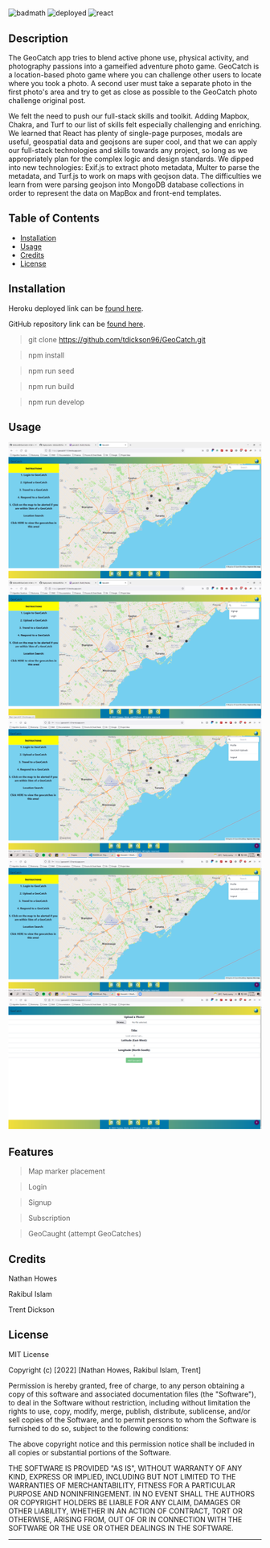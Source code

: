 # <GeoCatch>

![badmath](https://img.shields.io/github/languages/top/tdickson96/GeoCatch)
![deployed](https://img.shields.io/badge/Heroku-Deployed-blueviolet)
![react](https://img.shields.io/badge/-ReactJs-8d61fb?logo=react)

## Description

The GeoCatch app tries to blend active phone use, physical activity, and photography passions into a gameified adventure photo game. GeoCatch is a location-based photo game where you can challenge other users to locate where you took a photo. A second user must take a separate photo in the first photo's area and try to get as close as possible to the GeoCatch photo challenge original post.

We felt the need to push our full-stack skills and toolkit. Adding Mapbox, Chakra, and Turf to our list of skills felt especially challenging and enriching. We learned that React has plenty of single-page purposes, modals are useful, geospatial data and geojsons are super cool, and that we can apply our full-stack technologies and skills towards any project, so long as we appropriately plan for the complex logic and design standards. We dipped into new technologies: Exif.js to extract photo metadata, Multer to parse the metadata, and Turf.js to work on maps with geojson data. The difficulties we learn from were parsing geojson into MongoDB database collections in order to represent the data on MapBox and front-end templates.

## Table of Contents

- [Installation](#installation)
- [Usage](#usage)
- [Credits](#credits)
- [License](#license)

## Installation

Heroku deployed link can be [found here](https://geocatch.herokuapp.com/).

GitHub repository link can be [found here](https://github.com/tdickson96/GeoCatch).

> git clone <https://github.com/tdickson96/GeoCatch.git>

> npm install

> npm run seed

> npm run build

> npm run develop

## Usage

![demo](assets/images/demo1.png)
![demo](assets/images/demo2.png)
![demo](assets/images/demo3.png)
![demo](assets/images/demo3.png)
![demo](assets/images/demo4.png)

## Features

> Map marker placement

> Login

> Signup

> Subscription

> GeoCaught (attempt GeoCatches)

## Credits

Nathan Howes

Rakibul Islam

Trent Dickson

## License

MIT License

Copyright (c) [2022] [Nathan Howes, Rakibul Islam, Trent]

Permission is hereby granted, free of charge, to any person obtaining a copy
of this software and associated documentation files (the "Software"), to deal
in the Software without restriction, including without limitation the rights
to use, copy, modify, merge, publish, distribute, sublicense, and/or sell
copies of the Software, and to permit persons to whom the Software is
furnished to do so, subject to the following conditions:

The above copyright notice and this permission notice shall be included in all
copies or substantial portions of the Software.

THE SOFTWARE IS PROVIDED "AS IS", WITHOUT WARRANTY OF ANY KIND, EXPRESS OR
IMPLIED, INCLUDING BUT NOT LIMITED TO THE WARRANTIES OF MERCHANTABILITY,
FITNESS FOR A PARTICULAR PURPOSE AND NONINFRINGEMENT. IN NO EVENT SHALL THE
AUTHORS OR COPYRIGHT HOLDERS BE LIABLE FOR ANY CLAIM, DAMAGES OR OTHER
LIABILITY, WHETHER IN AN ACTION OF CONTRACT, TORT OR OTHERWISE, ARISING FROM,
OUT OF OR IN CONNECTION WITH THE SOFTWARE OR THE USE OR OTHER DEALINGS IN THE
SOFTWARE.

---